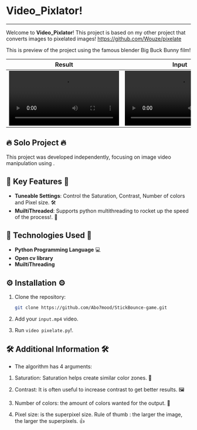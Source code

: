 # Video_Pixlator!
--------------------------
Welcome to **Video_Pixlator**! This project is based on my other project that converts images to pixelated images!
https://github.com/Wouze/pixelate

This is preview of the project using the famous blender Big Buck Bunny film!

Result | Input 
:-: | :-:
<video src='video.mp4' /> | <video src='input.mp4' />


## 🔥 Solo Project 🔥
This project was developed independently, focusing on image video manipulation using .


## 🌟 Key Features 🌟

- **Tuneable Settings**: Control the Saturation, Contrast, Number of colors and Pixel size. 🛠️
- **MuiltiThreaded**: Supports python multithreading to rocket up the speed of the process!. 🚀


## 🔧 Technologies Used 🔧

- **Python Programming Language** 💻
- **Open cv library** 
- **MuiltiThreading** 

## ⚙️ Installation ⚙️

1. Clone the repository:

   ```bash
   git clone https://github.com/Abo7mood/StickBounce-game.git
   ```
2. Add your ```input.mp4``` video.
3. Run ```video pixelate.py```!.

## 🛠️ Additional Information 🛠️

- The algorithm has 4 arguments:

1.  Saturation: Saturation helps create similar color zones. 🌈
  
2.  Contrast: It is often useful to increase contrast to get better results. 🖼️
  
3.  Number of colors: the amount of colors wanted for the output. 🎨
  
4.  Pixel size: is the superpixel size. Rule of thumb : the larger the image, the larger the superpixels. 👍
